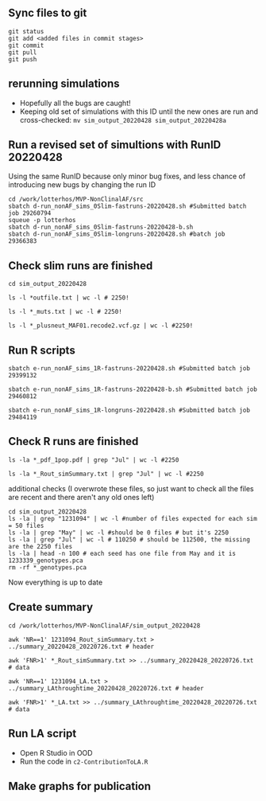 ## Sync files to git
```
git status
git add <added files in commit stages>
git commit
git pull
git push
```


## rerunning simulations

* Hopefully all the bugs are caught!
* Keeping old set of simulations with this ID until the new ones are run and cross-checked:
`mv sim_output_20220428 sim_output_20220428a`

## Run a revised set of simultions with RunID 20220428

Using the same RunID because only minor bug fixes, and less chance of introducing new bugs by changing the run ID

```
cd /work/lotterhos/MVP-NonClinalAF/src
sbatch d-run_nonAF_sims_0Slim-fastruns-20220428.sh #Submitted batch job 29260794
squeue -p lotterhos
sbatch d-run_nonAF_sims_0Slim-fastruns-20220428-b.sh 
sbatch d-run_nonAF_sims_0Slim-longruns-20220428.sh #batch job  29366383
```

## Check slim runs are finished

```
cd sim_output_20220428

ls -l *outfile.txt | wc -l # 2250!

ls -l *_muts.txt | wc -l # 2250!

ls -l *_plusneut_MAF01.recode2.vcf.gz | wc -l #2250!
```

## Run R scripts

```
sbatch e-run_nonAF_sims_1R-fastruns-20220428.sh #Submitted batch job 29399132

sbatch e-run_nonAF_sims_1R-fastruns-20220428-b.sh #Submitted batch job 29460812

sbatch e-run_nonAF_sims_1R-longruns-20220428.sh #Submitted batch job 29484119
```

## Check R runs are finished
```
ls -la *_pdf_1pop.pdf | grep "Jul" | wc -l #2250

ls -la *_Rout_simSummary.txt | grep "Jul" | wc -l #2250
```

additional checks (I overwrote these files, so just want to check all the files are recent and there aren't any old ones left)
```
cd sim_output_20220428
ls -la | grep "1231094" | wc -l #number of files expected for each sim = 50 files
ls -la | grep "May" | wc -l #should be 0 files # but it's 2250
ls -la | grep "Jul" | wc -l # 110250 # should be 112500, the missing are the 2250 files
ls -la | head -n 100 # each seed has one file from May and it is 1233339_genotypes.pca
rm -rf *_genotypes.pca
```
Now everything is up to date

## Create summary

```
cd /work/lotterhos/MVP-NonClinalAF/sim_output_20220428

awk 'NR==1' 1231094_Rout_simSummary.txt > ../summary_20220428_20220726.txt # header

awk 'FNR>1' *_Rout_simSummary.txt >> ../summary_20220428_20220726.txt # data
```

```
awk 'NR==1' 1231094_LA.txt > ../summary_LAthroughtime_20220428_20220726.txt # header

awk 'FNR>1' *_LA.txt >> ../summary_LAthroughtime_20220428_20220726.txt # data
```

## Run LA script
* Open R Studio in OOD
* Run the code in `c2-ContributionToLA.R`

## Make graphs for publication
